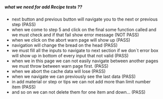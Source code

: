 ##### what we need for add Recipe tests ??

- next button and previous button will navigate you to the next or previous step (PASS)
- when we come to step 5 and click on the final some function called and we must check and if that fail show error message  (NOT PASS)
- when we click on the abort warn page will show up (PASS)
- navigation will change the bread on the head  (PASS)
- we must fill all the  inputs to navigate to next section if we don`t error box will show up in bottom of every input that not valid  (PASS)
- when we in this page we can not easily navigate between another pages we must throw between warn page first.  (PASS)
- when we abort the cache data will lose   (PASS)
- when we navigate we can previously see the last data  (PASS)
- in add material or step or tips we can not add more than limit number item  (PASS)
- and so on we can not delete them for one item and down...  (PASS)